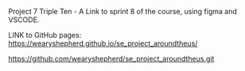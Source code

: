 Project 7 Triple Ten - A Link to sprint 8 of the course, using figma and VSCODE.

LINK to GitHub pages: https://wearyshepherd.github.io/se_project_aroundtheus/

https://github.com/wearyshepherd/se_project_aroundtheus.git
